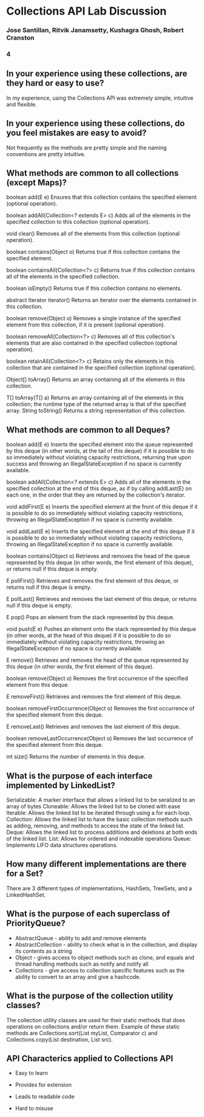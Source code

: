 # Collections API Lab Discussion
### Jose Santillan, Ritvik Janamsetty, Kushagra Ghosh, Robert Cranston
### 4

## In your experience using these collections, are they hard or easy to use?

In my experience, using the Collections API was extremely simple, intuitive and flexible.

## In your experience using these collections, do you feel mistakes are easy to avoid?

Not frequently as the methods are pretty simple and the naming conventions are pretty intuitive.

## What methods are common to all collections (except Maps)?
boolean
add(E e)
Ensures that this collection contains the specified element (optional operation).

boolean
addAll(Collection<? extends E> c)
Adds all of the elements in the specified collection to this collection (optional operation).

void
clear()
Removes all of the elements from this collection (optional operation).

boolean
contains(Object o)
Returns true if this collection contains the specified element. 

boolean
containsAll(Collection<?> c)
Returns true if this collection contains all of the elements in the specified collection.

boolean
isEmpty()
Returns true if this collection contains no elements.

abstract Iterator<E>
iterator()
Returns an iterator over the elements contained in this collection.

boolean
remove(Object o)
Removes a single instance of the specified element from this collection, if it is present (optional operation).

boolean
removeAll(Collection<?> c)
Removes all of this collection's elements that are also contained in the specified collection (optional operation).

boolean
retainAll(Collection<?> c)
Retains only the elements in this collection that are contained in the specified collection (optional operation).

Object[]
toArray()
Returns an array containing all of the elements in this collection.

T[]
toArray(T[] a)
Returns an array containing all of the elements in this collection; the runtime type of the returned array is that of the specified array.
String
toString()
Returns a string representation of this collection.


## What methods are common to all Deques?
boolean
add(E e)
Inserts the specified element into the queue represented by this deque (in other words, at the tail of this deque) if it is possible to do so immediately without violating capacity restrictions, returning true upon success and throwing an IllegalStateException if no space is currently available.

boolean
addAll(Collection<? extends E> c)
Adds all of the elements in the specified collection at the end of this deque, as if by calling addLast(E) on each one, in the order that they are returned by the collection's iterator.

void
addFirst(E e)
Inserts the specified element at the front of this deque if it is possible to do so immediately without violating capacity restrictions, throwing an IllegalStateException if no space is currently available.

void
addLast(E e)
Inserts the specified element at the end of this deque if it is possible to do so immediately without violating capacity restrictions, throwing an IllegalStateException if no space is currently available.

boolean
contains(Object o)
Retrieves and removes the head of the queue represented by this deque (in other words, the first element of this deque), or returns null if this deque is empty.

E
pollFirst()
Retrieves and removes the first element of this deque, or returns null if this deque is empty.

E
pollLast()
Retrieves and removes the last element of this deque, or returns null if this deque is empty.

E
pop()
Pops an element from the stack represented by this deque.

void
push(E e)
Pushes an element onto the stack represented by this deque (in other words, at the head of this deque) if it is possible to do so immediately without violating capacity restrictions, throwing an IllegalStateException if no space is currently available.

E
remove()
Retrieves and removes the head of the queue represented by this deque (in other words, the first element of this deque).

boolean
remove(Object o)
Removes the first occurrence of the specified element from this deque.

E
removeFirst()
Retrieves and removes the first element of this deque.

boolean
removeFirstOccurrence(Object o)
Removes the first occurrence of the specified element from this deque.

E
removeLast()
Retrieves and removes the last element of this deque.

boolean
removeLastOccurrence(Object o)
Removes the last occurrence of the specified element from this deque.

int
size()
Returns the number of elements in this deque.


## What is the purpose of each interface implemented by LinkedList?

Serializable: A marker interface that allows a linked list to be seralized to an array of bytes
Cloneable: Allows the linked list to be cloned with ease
Iterable<E>: Allows the linked list to be iterated through using a for each loop.
Collection<E>: Allows the linked list to have the basic collection methods such as adding, removing, and methods to access the state of the linked list.
Deque<E>: Allows the linked list to process additions and deletions at both ends of the linked list.
List<E>: Allows for ordered and indexable operations
Queue<E>: Implements LIFO data structures operations.

## How many different implementations are there for a Set?

There are 3 different types of implementations, HashSets, TreeSets, and a LinkedHashSet.

## What is the purpose of each superclass of PriorityQueue?

* AbstractQueue - ability to add and remove elements
* AbstractCollection - ability to check what is in the collection, and display its contents as a string
* Object -  gives access to object methods such as clone, and equals and thread handling methods such as notify and notify all
* Collections - give access to collection specific features such as the ability to convert to an array and  give a hashcode.

## What is the purpose of the collection utility classes?

The collection utility classes are used for their static methods that does operations on collections
and/or return them. Example of these static methods are Collections.sort(List myList, Comparator c) and
Collections.copy(List destination, List src).

## API Characterics applied to Collections API

* Easy to learn

* Provides for extension

* Leads to readable code

* Hard to misuse